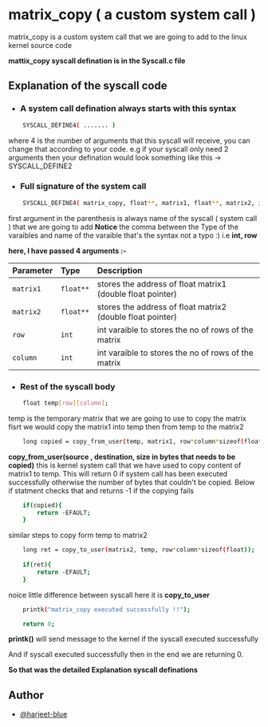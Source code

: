 
# matrix_copy ( a custom system call )

matrix_copy is a custom system call that we are going to
add to the linux kernel source code

**mattix_copy syscall defination is in the Syscall.c file**

## Explanation of the syscall code
- ### A system call defination always starts with this syntax
```bash
    SYSCALL_DEFINE4( ....... )
```
where 4 is the number of arguments that this syscall will receive, you can change that according to your code. e.g if your syscall only need 2
arguments then your defination would look something like this  ->    SYSCALL_DEFINE2
 
- ### Full signature of the system call
```bash
    SYSCALL_DEFINE4( matrix_copy, float**, matrix1, float**, matrix2, int, row, int ,column)
```

first argument in the parenthesis is always name of the syscall ( system call ) that we are going to add
**Notice** the comma between the Type of the varaibles and name of the varaible that's the syntax not a typo :)
i.e  **int, row**  

**here, I have passed 4 arguments :-**

| Parameter | Type     | Description                |
| :-------- | :------- | :------------------------- |
| `matrix1` | `float**` | stores the address of float matrix1 (double float pointer) |
| `matrix2` | `float**` | stores the address of float matrix2 (double float pointer) |
|`row`      | `int`     | int varaible to stores the no of rows of the matrix |
|`column`      | `int`     | int varaible to stores the no of rows of the matrix |

- ###  Rest of the syscall body
```bash
    float temp[row][column];
```
temp is the temporary matrix that we are going to use to copy the matrix
fisrt we would copy the matrix1 into temp then from temp to the matrix2

```bash
    long copied = copy_from_user(temp, matrix1, row*column*sizeof(float) );
```
**copy_from_user(source , destination, size in bytes that needs to be copied)**
this is kernel system call that we have used to copy content of matrix1 to temp.
This will return 0 if system call has been executed successfully otherwise the number of 
bytes that couldn't be copied. Below if statment checks that and returns -1 if the copying fails
```bash
    if(copied){
		return -EFAULT;
	}

```
similar steps to copy form temp to matrix2

```bash
    long ret = copy_to_user(matrix2, temp, row*column*sizeof(float));
	
	if(ret){
		return -EFAULT;
	}

```
noice little difference between syscall here it is **copy_to_user**

```bash
    printk("matrix_copy executed successfully !!");

    return 0;

```
**printk()** will send message to the kernel if the syscall executed successfully

And if syscall executed successfully then in the end we are returning 0.

**So that was the detailed Explanation syscall definations**

## Author

- [@harjeet-blue](https://www.github.com/harjeet-blue)

